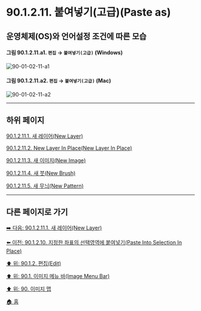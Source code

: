 # 90.1.2.11. 붙여넣기(고급)(Paste as)
## 운영체제(OS)와 언어설정 조건에 따른 모습

<a id="90-01-02-11-a1"></a>

#### 그림 90.1.2.11.a1. `편집` → `붙여넣기(고급)` (Windows)
![90-01-02-11-a1](https://github.com/wonder13662/gimp/assets/15767104/88f31bf9-9b6a-4853-87a5-19901e437c24)

<a id="90-01-02-11-a2"></a>

#### 그림 90.1.2.11.a2. `편집` → `붙여넣기(고급)` (Mac)
![90-01-02-11-a2](https://github.com/wonder13662/gimp/assets/15767104/ea295434-ceef-4385-97b7-18fbccb499f0)

***

## 하위 페이지

[90.1.2.11.1. 새 레이어(New Layer)](./90-01-02-11-01-new_layer.md)

[90.1.2.11.2. New Layer In Place(New Layer In Place)](./90-01-02-11-02-new_layer_in_place.md)

[90.1.2.11.3. 새 이미지(New Image)](./90-01-02-11-03-new_image.md)

[90.1.2.11.4. 새 붓(New Brush)](./90-01-02-11-04-new_brush.md)

[90.1.2.11.5. 새 무늬(New Pattern)](./90-01-02-11-05-new_pattern.md)

***

## 다른 페이지로 가기

[➡️ 다음: 90.1.2.11.1. 새 레이어(New Layer)](./90-01-02-11-01-new_layer.md)

[⬅️ 이전: 90.1.2.10. 지정한 좌표의 선택영역에 붙여넣기(Paste Into Selection In Place)](./90-01-02-10-paste_into_selection_in_place.md)

[⬆️ 위: 90.1.2. 편집(Edit)](./90-01-02-00-edit.md)

[⬆️ 위: 90.1. 이미지 메뉴 바(Image Menu Bar)](./90-01-00-image-menu-bar.md)

[⬆️ 위: 90. 이미지 맵](./90-00-image-map.md)

[🏠 홈](./00-home.md)